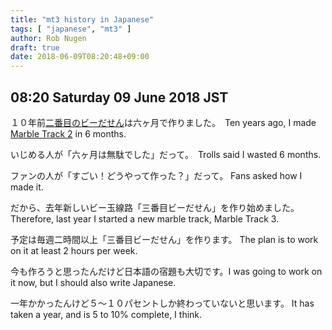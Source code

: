 ```yaml
---
title: "mt3 history in Japanese"
tags: [ "japanese", "mt3" ]
author: Rob Nugen
draft: true
date: 2018-06-09T08:20:48+09:00
---
```


## 08:20 Saturday 09 June 2018 JST

１０年前[二番目のビーだせん](http://mt2.robnugen.com/)は六ヶ月で作りました。　Ten years ago, I made [Marble Track 2](http://mt2.robnugen.com/) in 6 months.

いじめる人が「六ヶ月は無駄でした」だって。　Trolls said I wasted 6 months.

ファンの人が「すごい！どうやって作った？」だって。  Fans asked how I made it.

だから、去年新しいビー玉線路「三番目ビーだせん」を作り始めました。  Therefore, last year I started a new marble track, Marble Track 3.

予定は毎週二時間以上「三番目ビーだせん」を作ります。 The plan is to work on it at least 2 hours per week.

今も作ろうと思ったんだけど日本語の宿題も大切です。I was going to work on it now, but I should also write Japanese.

一年かかったんけど５〜１０パセントしか終わっていないと思います。 It has taken a year, and is 5 to 10% complete, I think.

